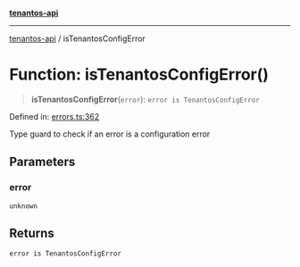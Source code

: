 [**tenantos-api**](../README.md)

***

[tenantos-api](../globals.md) / isTenantosConfigError

# Function: isTenantosConfigError()

> **isTenantosConfigError**(`error`): `error is TenantosConfigError`

Defined in: [errors.ts:362](https://github.com/shadmanZero/tenantos-api/blob/50bbdae310005a0ca12345f143ddaf8ea2b8ce90/src/errors.ts#L362)

Type guard to check if an error is a configuration error

## Parameters

### error

`unknown`

## Returns

`error is TenantosConfigError`
